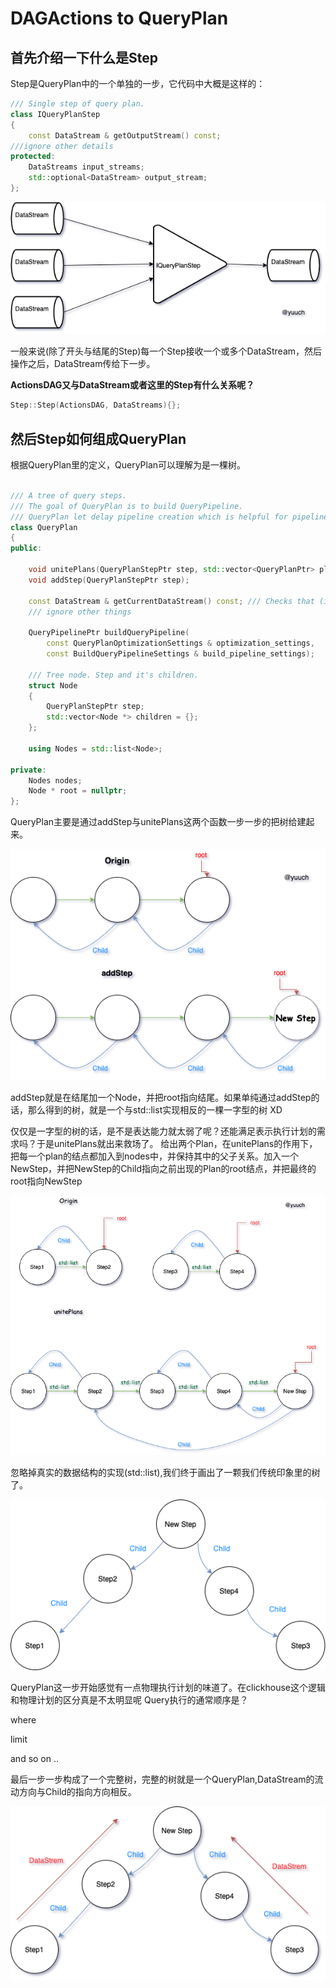 # DAGActions to QueryPlan

## 首先介绍一下什么是Step

Step是QueryPlan中的一个单独的一步，它代码中大概是这样的：
```CPP
/// Single step of query plan.
class IQueryPlanStep
{
    const DataStream & getOutputStream() const;
///ignore other details
protected:
    DataStreams input_streams;
    std::optional<DataStream> output_stream;
};

```

![StepSingle](imgs/IQueryPlanStepSingle.png)

一般来说(除了开头与结尾的Step)每一个Step接收一个或多个DataStream，然后操作之后，DataStream传给下一步。

**ActionsDAG又与DataStream或者这里的Step有什么关系呢？**

```cpp
Step::Step(ActionsDAG, DataStreams){};
```


## 然后Step如何组成QueryPlan
根据QueryPlan里的定义，QueryPlan可以理解为是一棵树。
```cpp

/// A tree of query steps.
/// The goal of QueryPlan is to build QueryPipeline.
/// QueryPlan let delay pipeline creation which is helpful for pipeline-level optimizations.
class QueryPlan
{
public:

    void unitePlans(QueryPlanStepPtr step, std::vector<QueryPlanPtr> plans);
    void addStep(QueryPlanStepPtr step);

    const DataStream & getCurrentDataStream() const; /// Checks that (isInitialized() && !isCompleted())
    /// ignore other things

    QueryPipelinePtr buildQueryPipeline(
        const QueryPlanOptimizationSettings & optimization_settings,
        const BuildQueryPipelineSettings & build_pipeline_settings);

    /// Tree node. Step and it's children.
    struct Node
    {
        QueryPlanStepPtr step;
        std::vector<Node *> children = {};
    };

    using Nodes = std::list<Node>;

private:
    Nodes nodes;
    Node * root = nullptr;
};
```

QueryPlan主要是通过addStep与unitePlans这两个函数一步一步的把树给建起来。

![addStep](imgs/addStep.png)

addStep就是在结尾加一个Node，并把root指向结尾。如果单纯通过addStep的话，那么得到的树，就是一个与std::list实现相反的一棵一字型的树 XD

仅仅是一字型的树的话，是不是表达能力就太弱了呢？还能满足表示执行计划的需求吗？于是unitePlans就出来救场了。
给出两个Plan，在unitePlans的作用下，把每一个plan的结点都加入到nodes中，并保持其中的父子关系。加入一个NewStep，并把NewStep的Child指向之前出现的Plan的root结点，并把最终的root指向NewStep

![unitePlans](imgs/unitePlans.png)

忽略掉真实的数据结构的实现(std::list),我们终于画出了一颗我们传统印象里的树了。

![unitePlansTree](imgs/unitePlansTree.png)


QueryPlan这一步开始感觉有一点物理执行计划的味道了。在clickhouse这个逻辑和物理计划的区分真是不太明显呢
Query执行的通常顺序是？

where

limit

and so on ..

最后一步一步构成了一个完整树，完整的树就是一个QueryPlan,DataStream的流动方向与Child的指向方向相反。

![streamflow](imgs/streamflow.png)



